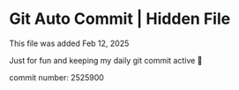 # Git Auto Commit | Hidden File

This file was added Feb 12, 2025

Just for fun and keeping my daily git commit active 🤪

commit number: 2525900
